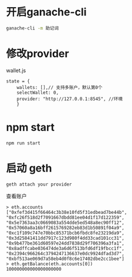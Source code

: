 # 开启ganache-cli

```bash
ganache-cli -m 助记词
```



# 修改provider

wallet.js

```
state = {
    wallets: [],// 支持多账户，默认第0个
    selectWallet: 0,
    provider: "http://127.0.0.1:8545", //环境
    }
```

# npm start

```
npm run start
```



# 启动 geth

```
geth attach your provider
```

查看账户

```
> eth.accounts
["0xfef3d415f66464c3b38e10fd5f31edbead7be44b", "0xfc26f518d2f7091667dbdd81ee04d1f17d122359", "0x5e7363aa3c0669083a554dde5ed548a8ec90ff12", "0x57060a8a16bff2615769282eb83d1b50891f04a9", "0xc1f109c747e70bbc85371bcb6fbdc8fe23219da9", "0x3d25841411dd7917c123d980f4dd33cad101cc31", "0x9b477be361d60597e24dd7838d29f706396a3fa1", "0x8adffcabe036474de3a6d6f513bfd6df19fbcc1f", "0x2394c966264c3794247136637e0dc9924dfad3d7", "0xbf513ae069d7a58eb4d0f8c6e17402dbe2cc1bee"]
> eth.getBalance(eth.accounts[0])
100000000000000000000
```





